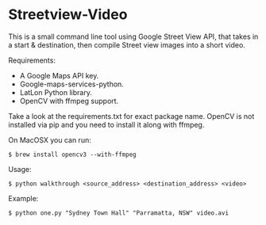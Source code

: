 # Streetview-Video

This is a small command line tool using Google Street View API, that takes in a start & destination, then compile Street view images into a short video.

Requirements:

- A Google Maps API key.
- Google-maps-services-python.
- LatLon Python library.
- OpenCV with ffmpeg support.

Take a look at the requirements.txt for exact package name.
OpenCV is not installed via pip and you need to install it along with ffmpeg.

On MacOSX you can run:
    
    $ brew install opencv3 --with-ffmpeg

Usage:

    $ python walkthrough <source_address> <destination_address> <video>

Example:

    $ python one.py "Sydney Town Hall" "Parramatta, NSW" video.avi
